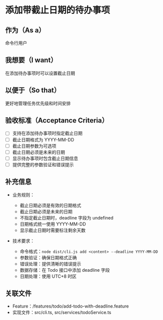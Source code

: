 # 添加带截止日期的待办事项

## 作为（As a）
命令行用户

## 我想要（I want）
在添加待办事项时可以设置截止日期

## 以便于（So that）
更好地管理任务优先级和时间安排

## 验收标准（Acceptance Criteria）
- [ ] 支持在添加待办事项时指定截止日期
- [ ] 截止日期格式为 YYYY-MM-DD
- [ ] 截止日期参数为可选项
- [ ] 截止日期必须是未来的日期
- [ ] 显示待办事项时包含截止日期信息
- [ ] 提供完整的参数验证和错误提示

## 补充信息
- 业务规则：
  * 截止日期必须是有效的日期格式
  * 截止日期必须是未来的日期
  * 不指定截止日期时，deadline 字段为 undefined
  * 日期格式统一使用 YYYY-MM-DD
  * 显示截止日期时需要标注剩余天数

- 技术要求：
  * 命令格式：`node dist/cli.js add <content> --deadline YYYY-MM-DD`
  * 参数验证：确保日期格式正确
  * 错误处理：提供清晰的错误提示
  * 数据存储：在 Todo 接口中添加 deadline 字段
  * 日期处理：使用 UTC+8 时区

## 关联文件
- Feature：/features/todo/add-todo-with-deadline.feature
- 实现文件：src/cli.ts, src/services/todoService.ts 